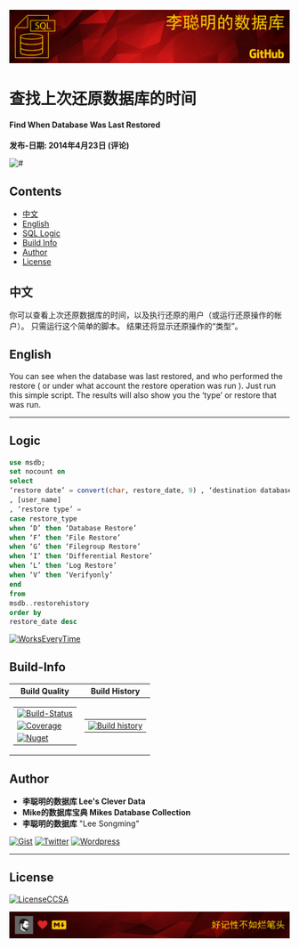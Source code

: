 ![CLEVER DATA GIT REPO](https://raw.githubusercontent.com/LiCongMingDeShujuku/git-resources/master/0-clever-data-github.png "李聪明的数据库")

# 查找上次还原数据库的时间
#### Find When Database Was Last Restored
**发布-日期: 2014年4月23日 (评论)**

![#](images/##############?raw=true "#")

## Contents

- [中文](#中文)
- [English](#English)
- [SQL Logic](#Logic)
- [Build Info](#Build-Info)
- [Author](#Author)
- [License](#License) 


## 中文
你可以查看上次还原数据库的时间，以及执行还原的用户（或运行还原操作的帐户）。 只需运行这个简单的脚本。 结果还将显示还原操作的“类型”。


## English
You can see when the database was last restored, and who performed the restore ( or under what account the restore operation was run ). Just run this simple script. The results will also show you the ‘type’ or restore that was run.

---
## Logic
```SQL
use msdb;
set nocount on
select
‘restore date’ = convert(char, restore_date, 9) , ‘destination database’ = destination_database_name
, [user_name]
, ‘restore type’ =
case restore_type
when ‘D’ then ‘Database Restore’
when ‘F’ then ‘File Restore’
when ‘G’ then ‘Filegroup Restore’
when ‘I’ then ‘Differential Restore’
when ‘L’ then ‘Log Restore’
when ‘V’ then ‘Verifyonly’
end
from
msdb..restorehistory
order by
restore_date desc


```



[![WorksEveryTime](https://forthebadge.com/images/badges/60-percent-of-the-time-works-every-time.svg)](https://shitday.de/)

## Build-Info

| Build Quality | Build History |
|--|--|
|<table><tr><td>[![Build-Status](https://ci.appveyor.com/api/projects/status/pjxh5g91jpbh7t84?svg?style=flat-square)](#)</td></tr><tr><td>[![Coverage](https://coveralls.io/repos/github/tygerbytes/ResourceFitness/badge.svg?style=flat-square)](#)</td></tr><tr><td>[![Nuget](https://img.shields.io/nuget/v/TW.Resfit.Core.svg?style=flat-square)](#)</td></tr></table>|<table><tr><td>[![Build history](https://buildstats.info/appveyor/chart/tygerbytes/resourcefitness)](#)</td></tr></table>|

## Author

- **李聪明的数据库 Lee's Clever Data**
- **Mike的数据库宝典 Mikes Database Collection**
- **李聪明的数据库** "Lee Songming"

[![Gist](https://img.shields.io/badge/Gist-李聪明的数据库-<COLOR>.svg)](https://gist.github.com/congmingshuju)
[![Twitter](https://img.shields.io/badge/Twitter-mike的数据库宝典-<COLOR>.svg)](https://twitter.com/mikesdatawork?lang=en)
[![Wordpress](https://img.shields.io/badge/Wordpress-mike的数据库宝典-<COLOR>.svg)](https://mikesdatawork.wordpress.com/)

---
## License
[![LicenseCCSA](https://img.shields.io/badge/License-CreativeCommonsSA-<COLOR>.svg)](https://creativecommons.org/share-your-work/licensing-types-examples/)

![Lee Songming](https://raw.githubusercontent.com/LiCongMingDeShujuku/git-resources/master/1-clever-data-github.png "李聪明的数据库")

